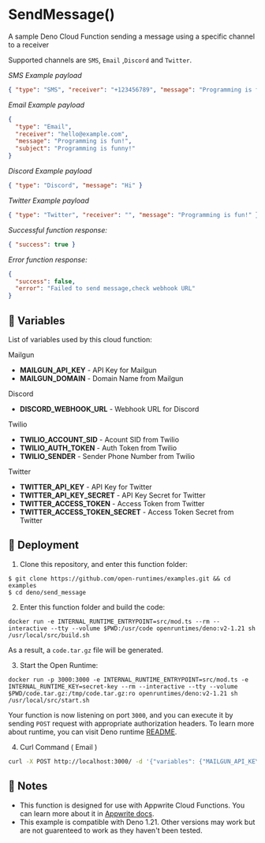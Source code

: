 # SendMessage()

A sample Deno Cloud Function sending a message using a specific channel to a receiver

Supported channels are `SMS`, `Email` ,`Discord` and `Twitter`.

_SMS Example payload_

```json
{ "type": "SMS", "receiver": "+123456789", "message": "Programming is fun!" }
```

_Email Example payload_

```json
{
  "type": "Email",
  "receiver": "hello@example.com",
  "message": "Programming is fun!",
  "subject": "Programming is funny!"
}
```

_Discord Example payload_

```json
{ "type": "Discord", "message": "Hi" }
```

_Twitter Example payload_

```json
{ "type": "Twitter", "receiver": "", "message": "Programming is fun!" }
```

_Successful function response:_

```json
{ "success": true }
```

_Error function response:_

```json
{
  "success": false,
  "error": "Failed to send message,check webhook URL"
}
```

## 📝 Variables

List of variables used by this cloud function:

Mailgun

- **MAILGUN_API_KEY** - API Key for Mailgun
- **MAILGUN_DOMAIN** - Domain Name from Mailgun

Discord

- **DISCORD_WEBHOOK_URL** - Webhook URL for Discord

Twilio

- **TWILIO_ACCOUNT_SID** - Acount SID from Twilio
- **TWILIO_AUTH_TOKEN** - Auth Token from Twilio
- **TWILIO_SENDER** - Sender Phone Number from Twilio

Twitter

- **TWITTER_API_KEY** - API Key for Twitter
- **TWITTER_API_KEY_SECRET** - API Key Secret for Twitter
- **TWITTER_ACCESS_TOKEN** - Access Token from Twitter
- **TWITTER_ACCESS_TOKEN_SECRET** - Access Token Secret from Twitter

## 🚀 Deployment

1. Clone this repository, and enter this function folder:

```
$ git clone https://github.com/open-runtimes/examples.git && cd examples
$ cd deno/send_message
```

2. Enter this function folder and build the code:

```
docker run -e INTERNAL_RUNTIME_ENTRYPOINT=src/mod.ts --rm --interactive --tty --volume $PWD:/usr/code openruntimes/deno:v2-1.21 sh /usr/local/src/build.sh
```

As a result, a `code.tar.gz` file will be generated.

3. Start the Open Runtime:

```
docker run -p 3000:3000 -e INTERNAL_RUNTIME_ENTRYPOINT=src/mod.ts -e INTERNAL_RUNTIME_KEY=secret-key --rm --interactive --tty --volume $PWD/code.tar.gz:/tmp/code.tar.gz:ro openruntimes/deno:v2-1.21 sh /usr/local/src/start.sh
```

Your function is now listening on port `3000`, and you can execute it by sending `POST` request with appropriate authorization headers. To learn more about runtime, you can visit Deno runtime [README](https://github.com/open-runtimes/open-runtimes/tree/main/runtimes/deno-1.14).

4. Curl Command ( Email )

```bash
curl -X POST http://localhost:3000/ -d '{"variables": {"MAILGUN_API_KEY":"YOUR_MAILGUN_API_KEY","MAILGUN_DOMAIN":"YOUR_MAILGUN_DOMAIN"},"payload": {"type": "Email","receiver": "hello@example.com","message": "Programming is fun!","subject": "Programming is funny!"}}' -H "X-Internal-Challenge: secret-key" -H "Content-Type: application/json"
```

## 📝 Notes

- This function is designed for use with Appwrite Cloud Functions. You can learn more about it in [Appwrite docs](https://appwrite.io/docs/functions).
- This example is compatible with Deno 1.21. Other versions may work but are not guarenteed to work as they haven't been tested.
